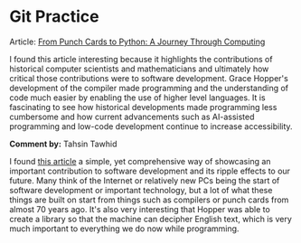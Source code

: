 # Git Practice
Article: [From Punch Cards to Python: A Journey Through Computing](https://spectrum.ieee.org/from-punch-cards-to-python)

I found this article interesting because it highlights the contributions of historical computer scientists and mathematicians and ultimately how
critical those contributions were to software development. Grace Hopper's development of the compiler made programming and the understanding of 
code much easier by enabling the use of higher level languages. It is fascinating to see how historical developments made programming less 
cumbersome and how current advancements such as AI-assisted programming and low-code development continue to increase accessibility.

**Comment by:** Tahsin Tawhid

I found [this article](https://spectrum.ieee.org/from-punch-cards-to-python) a simple, yet comprehensive way of showcasing an important contribution to software development and its ripple effects to our future. Many think of the Internet or relatively new PCs being the start of software development or important technology, but a lot of what these things are built on start from things such as compilers or punch cards from almost 70 years ago. It's also very interesting that Hopper was able to create a library so that the machine can decipher English text, which is very much important to everything we do now while programming.